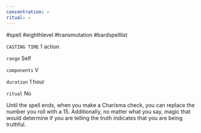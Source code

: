 ```yaml
---
concentration: 𐄂
ritual: 𐄂
---
```

#spell #eighthlevel #transmutation #bardspelllist

`CASTING TIME`
1 action

`range`
Self

`components`
V

`duration`
1 hour

`ritual`
No

Until the spell ends, when you make a Charisma check, you can replace the number you roll with a 15. Additionally, no matter what you say, magic that would determine if you are telling the truth indicates that you are being truthful.